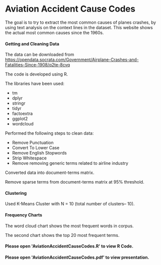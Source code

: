 # Aviation Accident Cause Codes

The goal is to try to extract the most common causes of planes crashes, by using text analysis on the context lines in 
the dataset. This website shows the actual most common causes since the 1960s.

#### Getting and Cleaning Data

The data can be downloaded from 
https://opendata.socrata.com/Government/Airplane-Crashes-and-Fatalities-Since-1908/q2te-8cvq

The code is developed using R.

The libraries have been used:
* tm
* dplyr
* stringr
* tidyr
* factoextra
* ggplot2
* wordcloud

Performed the following steps to clean data:
* Remove Punctuation
* Convert To Lower Case
* Remove English Stopwords
* Strip Whitespace
* Remove removing generic terms related to airline industry

Converted data into document-terms matrix.

Remove sparse terms from document-terms matrix at 95% threshold.

#### Clustering
Used K-Means Cluster with N = 10 (total number of clusters– 10).

#### Frequency Charts
The word cloud chart shows the most frequent words in corpus.

The second chart shows the top 20 most frequent terms.


#### Please open 'AviationAccidentCauseCodes.R' to view R Code.
#### Please open 'AviationAccidentCauseCodes.pdf' to view presentation.
